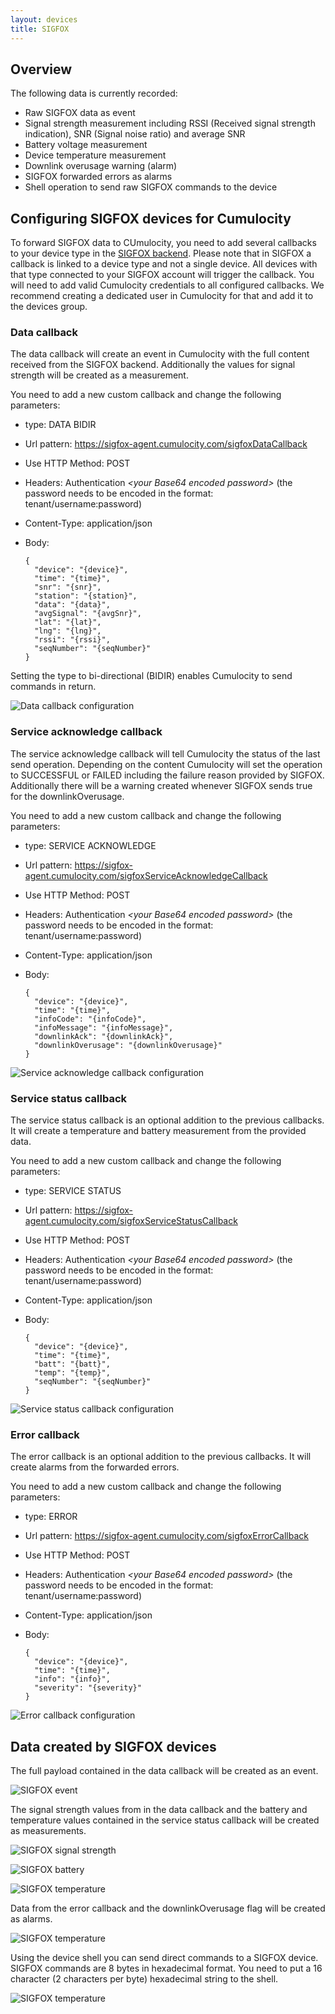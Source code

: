 ```yaml
---
layout: devices
title: SIGFOX
---
```


## Overview

The following data is currently recorded:

* Raw SIGFOX data as event
* Signal strength measurement including RSSI (Received signal strength indication), SNR (Signal noise ratio) and average SNR
* Battery voltage measurement
* Device temperature measurement
* Downlink overusage warning (alarm)
* SIGFOX forwarded errors as alarms
* Shell operation to send raw SIGFOX commands to the device

## Configuring SIGFOX devices for Cumulocity

To forward SIGFOX data to CUmulocity, you need to add several callbacks to your device type in the [SIGFOX backend](https://backend.sigfox.com). Please note that in SIGFOX a callback is linked to a device type and not a single device.
All devices with that type connected to your SIGFOX account will trigger the callback.
You will need to add valid Cumulocity credentials to all configured callbacks. We recommend creating a dedicated user in Cumulocity for that and add it to the devices group.

### Data callback

The data callback will create an event in Cumulocity with the full content received from the SIGFOX backend. Additionally the values for signal strength will be created as a measurement.

You need to add a new custom callback and change the following parameters:
* type: DATA BIDIR
* Url pattern: https://sigfox-agent.cumulocity.com/sigfoxDataCallback
* Use HTTP Method: POST
* Headers: Authentication _&lt;your Base64 encoded password&gt;_ (the password needs to be encoded in the format: tenant/username:password)
* Content-Type: application/json
* Body:

      {
      	"device": "{device}",
      	"time": "{time}",
      	"snr": "{snr}",
      	"station": "{station}",
      	"data":	"{data}",
      	"avgSignal": "{avgSnr}",
      	"lat": "{lat}",
      	"lng": "{lng}",
      	"rssi": "{rssi}",
      	"seqNumber": "{seqNumber}"
      }

Setting the type to bi-directional (BIDIR) enables Cumulocity to send commands in return.

![Data callback configuration](/guides/devices/sigfox/sigfox_backend_data.png)

### Service acknowledge callback

The service acknowledge callback will tell Cumulocity the status of the last send operation. Depending on the content Cumulocity will set the operation to SUCCESSFUL or FAILED including the failure reason provided by SIGFOX.
Additionally there will be a warning created whenever SIGFOX sends true for the downlinkOverusage.

You need to add a new custom callback and change the following parameters:
* type: SERVICE ACKNOWLEDGE
* Url pattern: https://sigfox-agent.cumulocity.com/sigfoxServiceAcknowledgeCallback
* Use HTTP Method: POST
* Headers: Authentication _&lt;your Base64 encoded password&gt;_ (the password needs to be encoded in the format: tenant/username:password)
* Content-Type: application/json
* Body:

      {
        "device": "{device}",
        "time": "{time}",
        "infoCode": "{infoCode}",
        "infoMessage": "{infoMessage}",
        "downlinkAck": "{downlinkAck}",
        "downlinkOverusage": "{downlinkOverusage}"
      }

![Service acknowledge callback configuration](/guides/devices/sigfox/sigfox_backend_serviceack.png)

### Service status callback

The service status callback is an optional addition to the previous callbacks. It will create a temperature and battery measurement from the provided data.

You need to add a new custom callback and change the following parameters:
* type: SERVICE STATUS
* Url pattern: https://sigfox-agent.cumulocity.com/sigfoxServiceStatusCallback
* Use HTTP Method: POST
* Headers: Authentication _&lt;your Base64 encoded password&gt;_ (the password needs to be encoded in the format: tenant/username:password)
* Content-Type: application/json
* Body:

      {
        "device": "{device}",
        "time": "{time}",
        "batt": "{batt}",
        "temp": "{temp}",
        "seqNumber": "{seqNumber}"
      }

![Service status callback configuration](/guides/devices/sigfox/sigfox_backend_servicestatus.png)

### Error callback

The error callback is an optional addition to the previous callbacks. It will create alarms from the forwarded errors.

You need to add a new custom callback and change the following parameters:
* type: ERROR
* Url pattern: https://sigfox-agent.cumulocity.com/sigfoxErrorCallback
* Use HTTP Method: POST
* Headers: Authentication _&lt;your Base64 encoded password&gt;_ (the password needs to be encoded in the format: tenant/username:password)
* Content-Type: application/json
* Body:

      {
        "device": "{device}",
        "time": "{time}",
        "info": "{info}",
        "severity": "{severity}"
      }

![Error callback configuration](/guides/devices/sigfox/sigfox_backend_error.png)

## Data created by SIGFOX devices

The full payload contained in the data callback will be created as an event.

![SIGFOX event](/guides/devices/sigfox/sigfox_event.png)

The signal strength values from in the data callback and the battery and temperature values contained in the service status callback will be created as measurements.

![SIGFOX signal strength](/guides/devices/sigfox/sigfox_signalstrength.png)

![SIGFOX battery](/guides/devices/sigfox/sigfox_battery.png)

![SIGFOX temperature](/guides/devices/sigfox/sigfox_temperature.png)

Data from the error callback and the downlinkOverusage flag will be created as alarms.

![SIGFOX temperature](/guides/devices/sigfox/sigfox_alarms.png)

Using the device shell you can send direct commands to a SIGFOX device. SIGFOX commands are 8 bytes in hexadecimal format. You need to put a 16 character (2 characters per byte) hexadecimal string to the shell.

![SIGFOX temperature](/guides/devices/sigfox/sigfox_shell.png)
